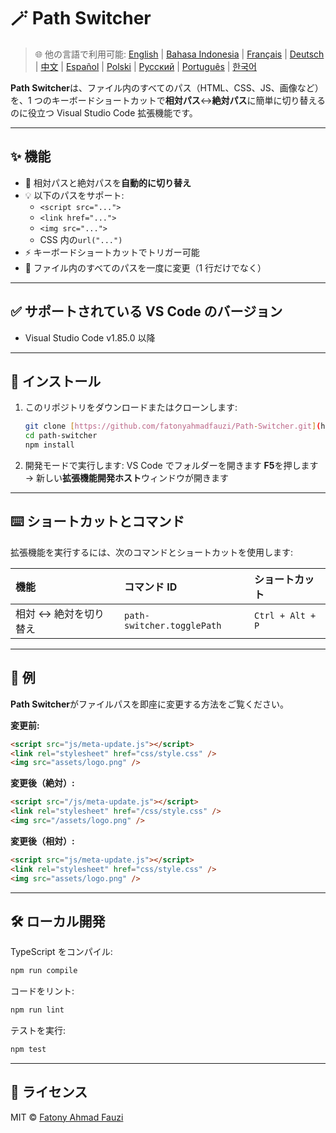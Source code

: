 # 🪄 Path Switcher

> 🌐 他の言語で利用可能: [English](../../README.md) | [Bahasa Indonesia](README-ID.md) | [Français](README-FR.md) | [Deutsch](README-DE.md) | [中文](README-ZH.md) | [Español](README-ES.md) | [Polski](README-PL.md) | [Русский](README-RU.md) | [Português](README-PT.md) | [한국어](README-KO.md)

**Path Switcher**は、ファイル内のすべてのパス（HTML、CSS、JS、画像など）を、1 つのキーボードショートカットで**相対パス**↔️**絶対パス**に簡単に切り替えるのに役立つ Visual Studio Code 拡張機能です。

---

## ✨ 機能

- 🔁 相対パスと絶対パスを**自動的に切り替え**
- 💡 以下のパスをサポート:
  - `<script src="...">`
  - `<link href="...">`
  - `<img src="...">`
  - CSS 内の`url("...")`
- ⚡ キーボードショートカットでトリガー可能
- 🧭 ファイル内のすべてのパスを一度に変更（1 行だけでなく）

---

## ✅ サポートされている VS Code のバージョン

- Visual Studio Code v1.85.0 以降

---

## 🧩 インストール

1.  このリポジトリをダウンロードまたはクローンします:
    ```bash
    git clone [https://github.com/fatonyahmadfauzi/Path-Switcher.git](https://github.com/fatonyahmadfauzi/Path-Switcher.git)
    cd path-switcher
    npm install
    ```
2.  開発モードで実行します:
    VS Code でフォルダーを開きます
    **F5**を押します → 新しい**拡張機能開発ホスト**ウィンドウが開きます

---

## ⌨️ ショートカットとコマンド

拡張機能を実行するには、次のコマンドとショートカットを使用します:

| 機能                   | コマンド ID                | ショートカット   |
| :--------------------- | :------------------------- | :--------------- |
| 相対 ↔️ 絶対を切り替え | `path-switcher.togglePath` | `Ctrl + Alt + P` |

---

## 🧠 例

**Path Switcher**がファイルパスを即座に変更する方法をご覧ください。

**変更前:**

```html
<script src="js/meta-update.js"></script>
<link rel="stylesheet" href="css/style.css" />
<img src="assets/logo.png" />
```

**変更後（絶対）:**

```html
<script src="/js/meta-update.js"></script>
<link rel="stylesheet" href="/css/style.css" />
<img src="/assets/logo.png" />
```

**変更後（相対）:**

```html
<script src="js/meta-update.js"></script>
<link rel="stylesheet" href="css/style.css" />
<img src="assets/logo.png" />
```

---

## 🛠️ ローカル開発

TypeScript をコンパイル:

```bash
npm run compile
```

コードをリント:

```bash
npm run lint
```

テストを実行:

```bash
npm test
```

---

## 🧾 ライセンス

MIT © [Fatony Ahmad Fauzi](../../LICENSE)
